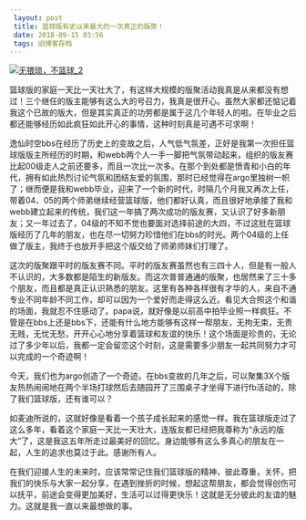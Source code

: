 ```yaml
---
 layout: post
 title: 篮球版有史以来最大的一次真正的版聚！
 date: 2018-09-15 03:56
 tags: 旧博客存档
---
```

[![无猥琐，不篮球_2](http://imglf3.nosdn0.126.net/img/d3RhVFdGTXZTU3FWYjUvU0NEZTFhalROSlNDcXhDNk1hZGwvblFxQnZYTlpCUVlDUld3MlBnPT0.jpg)](http://imglf3.nosdn0.126.net/img/d3RhVFdGTXZTU3FWYjUvU0NEZTFhalROSlNDcXhDNk1hZGwvblFxQnZYTlpCUVlDUld3MlBnPT0.jpg)

篮球版的家庭一天比一天壮大了，有这样大规模的版聚活动我真是从来都没有想过！三个继任的版主能够有这么大的号召力，我真是很开心。虽然大家都还惦记着我这个已故的版大，但是其实真正的功劳都是属于这几个年轻人的啦。在毕业之后都还能够经历如此疯狂如此开心的事情，这种时刻真是可遇不可求啊！

逸仙时空bbs在经历了历史上的变故之后，人气低气氛差，正好是我第一次担任篮球版版主所经历的时期，和webb两个人一手一脚把气氛带动起来，组织的版友赛比起00级走人之前还要多，而且一次比一次多。在那个到处都是愤青和小白的年代，拥有如此热烈讨论气氛和团结友爱的氛围，那时已经觉得在argo里独树一帜了；继而便是我和webb毕业，迎来了一个新的时代，时隔几个月我又再次上任，带着04、05的两个师弟继续经营篮球版，他们都好认真，而且很好地承接了我和webb建立起来的传统，我们这一年搞了两次成功的版友赛，又认识了好多新朋友；又一年过去了，04级的不知不觉也要面对选择前途的大四，不过这批在篮球版经历了几年的朋友，也在尽一切努力珍惜他们在bbs的时光。两个04级的上任做了版主，我终于也放开手把这个版交给了师弟师妹们打理了。

这次的版聚跟平时的版友赛不同。平时的版友赛虽然也有三四十人，但是有一般人不认识的，大多数都是陌生的新版友。而这次普普通通的版聚，也居然来了三十多个朋友，而且都是真正认识熟悉的朋友。这里有各种各样很有才华的人，来自不通专业不同年龄不同工作，却可以因为一个爱好而走得这么近。看见大合照这个和谐的场面，我就忍不住感动了。papa说，就好像是以前高中拍毕业照一样疯狂。不管是在bbs上还是bbs下，还能有什么地方能够有这样一帮朋友，无拘无束，无贵无贱，无忧无愁，开开心心地分享着篮球和友谊的快乐！这个场面是珍贵的，无论过了多少年以后，我都一定会留恋这个时刻，这是需要多少朋友一起共同努力才可以完成的一个奇迹啊！

今天，我们也为argo创造了一个奇迹。在bbs变故的几年之后，可以聚集3X个版友热热闹闹地在两个半场打球然后去随园开了三围桌子才坐得下进行fb活动的，除了我们篮球版，还有谁可以？

如麦迪所说的，这就好像是看着一个孩子成长起来的感觉一样。我在篮球版走过了这么多年，看着这个家庭一天比一天壮大，连版友都已经把我尊称为“永远的版大”了，这是我这五年所走过最美好的回忆。身边能够有这么多真心的朋友在一起，人生的追求也莫过于此。感谢所有人。

在我们迎接人生的未来时，应该常常记住我们篮球版的精神，彼此尊重，关怀，把我们的快乐与大家一起分享，在遇到挫折的时候，想起这帮朋友，都会觉得创伤可以抚平，前途会变得更加美好，生活可以过得更快乐！这就是无分彼此的友谊的魅力。这就是我一直以来最想做的事。

